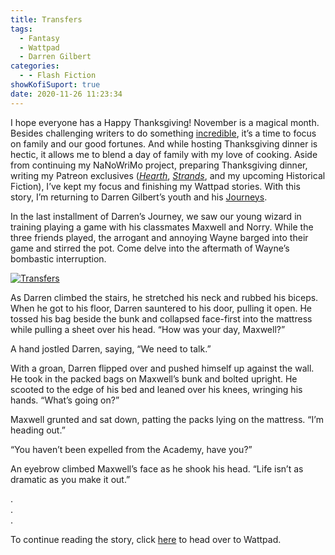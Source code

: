 ```yaml
---
title: Transfers
tags:
  - Fantasy
  - Wattpad
  - Darren Gilbert
categories:
  - - Flash Fiction
showKofiSuport: true
date: 2020-11-26 11:23:34
---
```


I hope everyone has a Happy Thanksgiving! November is a magical month. Besides challenging writers to do something [incredible](https://nanowrimo.org/about-nano), it’s a time to focus on family and our good fortunes. And while hosting Thanksgiving dinner is hectic, it allows me to blend a day of family with my love of cooking. Aside from continuing my NaNoWriMo project, preparing Thanksgiving dinner, writing my Patreon exclusives ([*Hearth*](/archives/2020/11/13/hearth), [*Strands*](/archives/2020/11/18/strands), and my upcoming Historical Fiction), I’ve kept my focus and finishing my Wattpad stories. With this story, I’m returning to Darren Gilbert’s youth and his [Journeys](https://www.wattpad.com/story/193730653-darren-gilbert-journeys).<!-- more -->

In the last installment of Darren’s Journey, we saw our young wizard in training playing a game with his classmates Maxwell and Norry. While the three friends played, the arrogant and annoying Wayne barged into their game and stirred the pot. Come delve into the aftermath of Wayne’s bombastic interruption.

<div class="center">

[![Transfers](/images/covers/darrengilbert.png "Transfers")](https://www.wattpad.com/986832256-darren-gilbert-journeys-transfers)

</div>

As Darren climbed the stairs, he stretched his neck and rubbed his biceps. When he got to his floor, Darren sauntered to his door, pulling it open. He tossed his bag beside the bunk and collapsed face-first into the mattress while pulling a sheet over his head. “How was your day, Maxwell?”

A hand jostled Darren, saying, “We need to talk.”

With a groan, Darren flipped over and pushed himself up against the wall. He took in the packed bags on Maxwell’s bunk and bolted upright. He scooted to the edge of his bed and leaned over his knees, wringing his hands. “What’s going on?”

Maxwell grunted and sat down, patting the packs lying on the mattress. “I’m heading out.”

“You haven’t been expelled from the Academy, have you?”

An eyebrow climbed Maxwell’s face as he shook his head. “Life isn’t as dramatic as you make it out.”

<div class="center story-ellipses">

.</br>
.</br>
.</br>

</div>

<div>

To continue reading the story, click [here](https://www.wattpad.com/986832256-darren-gilbert-journeys-transfers) to head over to Wattpad.

</div>